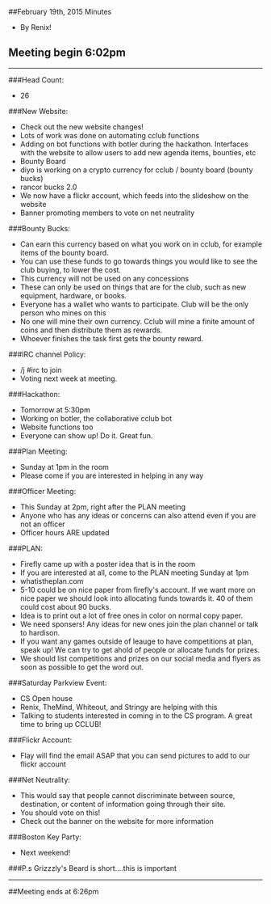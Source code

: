 ##February 19th, 2015 Minutes
* By Renix!

## Meeting begin 6:02pm

 - - -

###Head Count:
* 26

###New Website:
* Check out the new website changes!
* Lots of work was done on automating cclub functions
* Adding on bot functions with botler during the hackathon. Interfaces with the website to allow users to add new agenda items, bounties, etc 
* Bounty Board 
* diyo is working on a crypto currency for cclub / bounty board (bounty bucks)
* rancor bucks 2.0
* We now have a flickr account, which feeds into the slideshow on the website
* Banner promoting members to vote on net neutrality 

###Bounty Bucks:
* Can earn this currency based on what you work on in cclub, for example items of the bounty board.
* You can use these funds to go towards things you would like to see the club buying, to lower the cost.
* This currency will not be used on any concessions
* These can only be used on things that are for the club, such as new equipment, hardware, or books.
* Everyone has a wallet who wants to participate. Club will be the only person who mines on this
* No one will mine their own currency. Cclub will mine a finite amount of coins and then distribute them as rewards.
* Whoever finishes the task first gets the bounty reward.

###IRC channel Policy:
* /j #irc to join
* Voting next week at meeting.

###Hackathon:
* Tomorrow at 5:30pm
* Working on botler, the collaborative cclub bot
* Website functions too
* Everyone can show up! Do it. Great fun.

###Plan Meeting:
* Sunday at 1pm in the room
* Please come if you are interested in helping in any way

###Officer Meeting:
* This Sunday at 2pm, right after the PLAN meeting
* Anyone who has any ideas or concerns can also attend even if you are not an officer
* Officer hours ARE updated

###PLAN:
* Firefly came up with a poster idea that is in the room
* If you are interested at all, come to the PLAN meeting Sunday at 1pm
* whatistheplan.com
* 5-10 could be on nice paper from firefly's account. If we want more on nice paper we should look into allocating funds towards it. 40 of them could cost about 90 bucks.
* Idea is to print out a lot of free ones in color on normal copy paper. 
* We need sponsers! Any ideas for new ones join the plan channel or talk to hardison.
* If you want any games outside of leauge to have competitions at plan, speak up! We can try to get ahold of people or allocate funds for prizes.
* We should list competitions and prizes on our social media and flyers as soon as possible to get the word out.

###Saturday Parkview Event:
* CS Open house
* Renix, TheMind, Whiteout, and Stringy are helping with this
* Talking to students interested in coming in to the CS program. A great time to bring up CCLUB!

###Flickr Account:
* Flay will find the email ASAP that you can send pictures to add to our flickr account

###Net Neutrality:
* This would say that people cannot discriminate between source, destination, or content of information going through their site.
* You should vote on this!
* Check out the banner on the website for more information

###Boston Key Party:
* Next weekend!

###P.s Grizzzly's Beard is short....this is important

- - - 

##Meeting ends at 6:26pm

